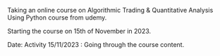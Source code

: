 Taking an online course on Algorithmic Trading & Quantitative Analysis Using 
Python course from udemy.

Starting the course on 15th of November in 2023.

Date: Activity
15/11/2023 : Going through the course content.
